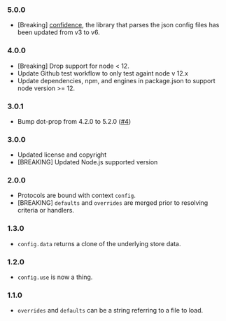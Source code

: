 ### 5.0.0

- [Breaking] [confidence](https://github.com/hapipal/confidence), the library that parses the json config files has been updated from v3 to v6.


### 4.0.0

- [Breaking] Drop support for node < 12.
- Update Github test workflow to only test againt node v 12.x
- Update dependencies, npm, and engines in package.json to support node version >= 12.

### 3.0.1

- Bump dot-prop from 4.2.0 to 5.2.0 ([#4](https://github.com/ExpediaGroup/determination/pull/4))

### 3.0.0

- Updated license and copyright
- [BREAKING] Updated Node.js supported version

### 2.0.0

- Protocols are bound with context `config`.
- [BREAKING] `defaults` and `overrides` are merged prior to resolving criteria or handlers.

### 1.3.0

- `config.data` returns a clone of the underlying store data.

### 1.2.0

- `config.use` is now a thing.

### 1.1.0

- `overrides` and `defaults` can be a string referring to a file to load.
